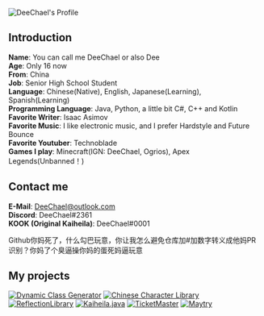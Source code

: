 ![DeeChael's Profile](https://github-readme-stats.vercel.app/api?username=DeeChael&show_icons=true&theme=radical)
## Introduction
**Name**: You can call me DeeChael or also Dee\
**Age**: Only 16 now\
**From**: China\
**Job**: Senior High School Student\
**Language**: Chinese(Native), English, Japanese(Learning), Spanish(Learning)\
**Programming Language**: Java, Python, a little bit C#, C++ and Kotlin\
**Favorite Writer**: Isaac Asimov\
**Favorite Music**: I like electronic music, and I prefer Hardstyle and Future Bounce\
**Favorite Youtuber**: Technoblade\
**Games I play**: Minecraft(IGN: DeeChael, Ogrios), Apex Legends(Unbanned！)

## Contact me
**E-Mail**: DeeChael@outlook.com\
**Discord**: DeeChael#2361\
**KOOK (Original Kaiheila)**: DeeChael\#0001

Github你妈死了，什么勾巴玩意，你让我怎么避免仓库加#加数字转义成他妈PR识别？你妈了个臭逼操你妈的蛋死妈逼玩意

## My projects
[![Dynamic Class Generator](https://github-readme-stats.vercel.app/api/pin/?username=DeeChael&repo=DynamicClassGenerator&theme=radical)](https://github.com/DeeChael/DynamicClassGenerator)
[![Chinese Character Library](https://github-readme-stats.vercel.app/api/pin/?username=DeeChael&repo=ChineseCharacterLibrary&theme=radical)](https://github.com/DeeChael/ChineseCharacterLibrary)
[![ReflectionLibrary](https://github-readme-stats.vercel.app/api/pin/?username=DeeChael&repo=ReflectionLibrary&theme=radical)](https://github.com/DeeChael/ReflectionLibrary)
[![Kaiheila.java](https://github-readme-stats.vercel.app/api/pin/?username=DeeChael&repo=Kaiheila.java&theme=radical)](https://github.com/DeeChael/Kaiheila.java)
[![TicketMaster](https://github-readme-stats.vercel.app/api/pin/?username=DeeChael&repo=TicketMaster&theme=radical)](https://github.com/DeeChael/TicketMaster)
[![Maytry](https://github-readme-stats.vercel.app/api/pin/?username=DeeChael&repo=Maytry&theme=radical)](https://github.com/DeeChael/Maytry)
